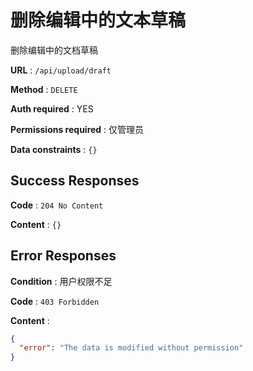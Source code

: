 # 删除编辑中的文本草稿

删除编辑中的文档草稿

**URL** : `/api/upload/draft`

**Method** : `DELETE`

**Auth required** : YES

**Permissions required** : 仅管理员

**Data constraints** : `{}`

## Success Responses

**Code** : `204 No Content`

**Content** : `{}`


## Error Responses

**Condition** : 用户权限不足

**Code** : `403 Forbidden`

**Content** : 
```json
{
  "error": "The data is modified without permission"
}
```
